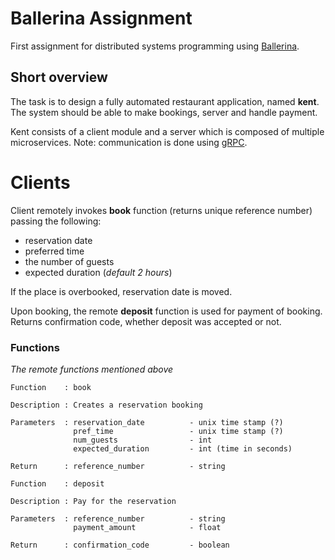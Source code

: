 # Ballerina Assignment
First assignment for distributed systems programming using [Ballerina](https://ballerina.io/).
## Short overview
The task is to design a fully automated restaurant application, named **kent**. The system should be able to make bookings, server and handle payment. 

Kent consists of a client module and a server which is composed of multiple microservices. Note: communication is done using [gRPC](https://grpc.io/).

# Clients
Client remotely invokes **book** function (returns unique reference number) passing the following:
* reservation date
* preferred time
* the number of guests
* expected duration (*default 2 hours*)

If the place is overbooked, reservation date is moved.

Upon booking, the remote **deposit** function is used for payment of booking. Returns confirmation code, whether deposit was accepted or not.

### Functions
*The remote functions mentioned above*
```
Function    : book

Description : Creates a reservation booking

Parameters  : reservation_date          - unix time stamp (?)
              pref_time                 - unix time stamp (?)
              num_guests                - int
              expected_duration         - int (time in seconds)

Return      : reference_number          - string
```
```
Function    : deposit

Description : Pay for the reservation

Parameters  : reference_number          - string
              payment_amount            - float

Return      : confirmation_code         - boolean
```